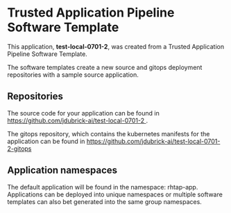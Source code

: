 # Trusted Application Pipeline Software Template

This application, **test-local-0701-2**, was created from a Trusted Application Pipeline Software Template.

The software templates create a new source and gitops deployment repositories with a sample source application. 

## Repositories

The source code for your application can be found in [https://github.com/jdubrick-ai/test-local-0701-2 ](https://github.com/jdubrick-ai/test-local-0701-2 ).
 
The gitops repository, which contains the kubernetes manifests for the application can be found in 
[https://github.com/jdubrick-ai/test-local-0701-2-gitops ](https://github.com/jdubrick-ai/test-local-0701-2-gitops ) 

## Application namespaces 

The default application will be found in the namespace: rhtap-app. Applications can be deployed into unique namespaces or multiple software templates can also bet generated into the same group namespaces.  